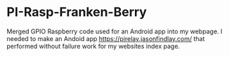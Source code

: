 # PI-Rasp-Franken-Berry
Merged GPIO Raspberry code used for an Android app into my webpage.
I needed to make an Andoid app https://pirelay.jasonfindlay.com/ that performed without failure work for my websites index page.
